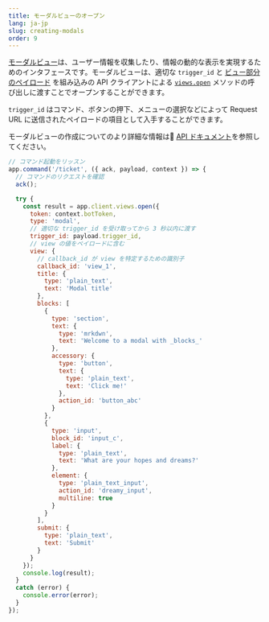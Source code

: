 ```yaml
---
title: モーダルビューのオープン
lang: ja-jp
slug: creating-modals
order: 9
---
```


<div class="section-content">

<a href="https://api.slack.com/block-kit/surfaces/modals">モーダルビュー</a>は、ユーザー情報を収集したり、情報の動的な表示を実現するためのインタフェースです。モーダルビューは、適切な <code>trigger_id</code> と <a href="https://api.slack.com/reference/block-kit/views">ビュー部分のペイロード</a> を組み込みの API クライアントによる <a href="https://api.slack.com/methods/views.open"><code>views.open</code></a> メソッドの呼び出しに渡すことでオープンすることができます。

<code>trigger_id</code> はコマンド、ボタンの押下、メニューの選択などによって Request URL に送信されたペイロードの項目として入手することができます。

モーダルビューの作成についてのより詳細な情報は <a href="https://api.slack.com/block-kit/surfaces/modals#composing_modal">API ドキュメント</a>を参照してください。
</div>

```javascript
// コマンド起動をリッスン
app.command('/ticket', ({ ack, payload, context }) => {
  // コマンドのリクエストを確認
  ack();

  try {
    const result = app.client.views.open({
      token: context.botToken,
      type: 'modal',
      // 適切な trigger_id を受け取ってから 3 秒以内に渡す
      trigger_id: payload.trigger_id,
      // view の値をペイロードに含む
      view: {
        // callback_id が view を特定するための識別子
        callback_id: 'view_1',
        title: {
          type: 'plain_text',
          text: 'Modal title'
        },
        blocks: [
          {
            type: 'section',
            text: {
              type: 'mrkdwn',
              text: 'Welcome to a modal with _blocks_'
            },
            accessory: {
              type: 'button',
              text: {
                type: 'plain_text',
                text: 'Click me!'
              },
              action_id: 'button_abc'
            }
          },
          {
            type: 'input',
            block_id: 'input_c',
            label: {
              type: 'plain_text',
              text: 'What are your hopes and dreams?'
            },
            element: {
              type: 'plain_text_input',
              action_id: 'dreamy_input',
              multiline: true
            }
          }
        ],
        submit: {
          type: 'plain_text',
          text: 'Submit'
        }
      }
    });
    console.log(result);
  }
  catch (error) {
    console.error(error);
  }
});
```